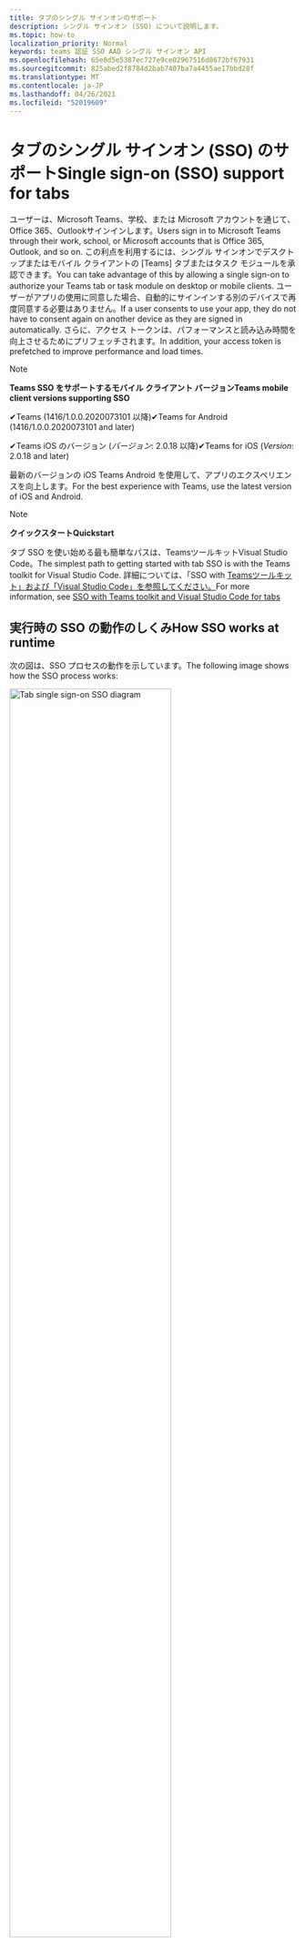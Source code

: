 ```yaml
---
title: タブのシングル サインオンのサポート
description: シングル サインオン (SSO) について説明します。
ms.topic: how-to
localization_priority: Normal
keywords: teams 認証 SSO AAD シングル サインオン API
ms.openlocfilehash: 65e8d5e5387ec727e9ce02967516d8672bf67931
ms.sourcegitcommit: 825abed2f8784d2bab7407ba7a4455ae17bbd28f
ms.translationtype: MT
ms.contentlocale: ja-JP
ms.lasthandoff: 04/26/2021
ms.locfileid: "52019609"
---
```

# <a name="single-sign-on-sso-support-for-tabs"></a><span data-ttu-id="3e12a-104">タブのシングル サインオン (SSO) のサポート</span><span class="sxs-lookup"><span data-stu-id="3e12a-104">Single sign-on (SSO) support for tabs</span></span>

<span data-ttu-id="3e12a-105">ユーザーは、Microsoft Teams、学校、または Microsoft アカウントを通じて、Office 365、Outlookサインインします。</span><span class="sxs-lookup"><span data-stu-id="3e12a-105">Users sign in to Microsoft Teams through their work, school, or Microsoft accounts that is Office 365, Outlook, and so on.</span></span> <span data-ttu-id="3e12a-106">この利点を利用するには、シングル サインオンでデスクトップまたはモバイル クライアントの [Teams] タブまたはタスク モジュールを承認できます。</span><span class="sxs-lookup"><span data-stu-id="3e12a-106">You can take advantage of this by allowing a single sign-on to authorize your Teams tab or task module on desktop or mobile clients.</span></span> <span data-ttu-id="3e12a-107">ユーザーがアプリの使用に同意した場合、自動的にサインインする別のデバイスで再度同意する必要はありません。</span><span class="sxs-lookup"><span data-stu-id="3e12a-107">If a user consents to use your app, they do not have to consent again on another device as they are signed in automatically.</span></span> <span data-ttu-id="3e12a-108">さらに、アクセス トークンは、パフォーマンスと読み込み時間を向上させるためにプリフェッチされます。</span><span class="sxs-lookup"><span data-stu-id="3e12a-108">In addition, your access token is prefetched to improve performance and load times.</span></span>

> [!NOTE]
> <span data-ttu-id="3e12a-109">**Teams SSO をサポートするモバイル クライアント バージョン**</span><span class="sxs-lookup"><span data-stu-id="3e12a-109">**Teams mobile client versions supporting SSO**</span></span>  
>
> <span data-ttu-id="3e12a-110">✔Teams (1416/1.0.0.2020073101 以降)</span><span class="sxs-lookup"><span data-stu-id="3e12a-110">✔Teams for Android (1416/1.0.0.2020073101 and later)</span></span>
>
> <span data-ttu-id="3e12a-111">✔Teams iOS のバージョン (_バージョン_: 2.0.18 以降)</span><span class="sxs-lookup"><span data-stu-id="3e12a-111">✔Teams for iOS (_Version_: 2.0.18 and later)</span></span>  
>
> <span data-ttu-id="3e12a-112">最新のバージョンの iOS Teams Android を使用して、アプリのエクスペリエンスを向上します。</span><span class="sxs-lookup"><span data-stu-id="3e12a-112">For the best experience with Teams, use the latest version of iOS and Android.</span></span>

> [!NOTE]
> <span data-ttu-id="3e12a-113">**クイックスタート**</span><span class="sxs-lookup"><span data-stu-id="3e12a-113">**Quickstart**</span></span>  
>
> <span data-ttu-id="3e12a-114">タブ SSO を使い始める最も簡単なパスは、TeamsツールキットVisual Studio Code。</span><span class="sxs-lookup"><span data-stu-id="3e12a-114">The simplest path to getting started with tab SSO is with the Teams toolkit for Visual Studio Code.</span></span> <span data-ttu-id="3e12a-115">詳細については、「SSO with [Teamsツールキット」および「Visual Studio Code」を参照してください。](../../../toolkit/visual-studio-code-tab-sso.md)</span><span class="sxs-lookup"><span data-stu-id="3e12a-115">For more information, see [SSO with Teams toolkit and Visual Studio Code for tabs](../../../toolkit/visual-studio-code-tab-sso.md)</span></span>

## <a name="how-sso-works-at-runtime"></a><span data-ttu-id="3e12a-116">実行時の SSO の動作のしくみ</span><span class="sxs-lookup"><span data-stu-id="3e12a-116">How SSO works at runtime</span></span>

<span data-ttu-id="3e12a-117">次の図は、SSO プロセスの動作を示しています。</span><span class="sxs-lookup"><span data-stu-id="3e12a-117">The following image shows how the SSO process works:</span></span>

<!-- markdownlint-disable MD033 -->
<img src="~/assets/images/tabs/tabs-sso-diagram.png" alt="Tab single sign-on SSO diagram" width="75%"/>

1. <span data-ttu-id="3e12a-118">タブでは、JavaScript 呼び出しが `getAuthToken()`に対してなされます。</span><span class="sxs-lookup"><span data-stu-id="3e12a-118">In the tab, a JavaScript call is made to `getAuthToken()`.</span></span> <span data-ttu-id="3e12a-119">これにより、Teamsアプリケーションの認証トークンを取得する必要があります。</span><span class="sxs-lookup"><span data-stu-id="3e12a-119">This tells Teams to obtain an authentication token for the tab application.</span></span>
2. <span data-ttu-id="3e12a-120">現在のユーザーが初めてタブ アプリケーションを使用する場合は、同意が必要な場合は同意を求める要求プロンプトや、2 要素認証などのステップアップ認証を処理する要求プロンプトが表示されます。</span><span class="sxs-lookup"><span data-stu-id="3e12a-120">If this is the first time the current user has used your tab application, there is a request prompt to consent if consent is required or to handle step-up authentication such as two-factor authentication.</span></span>
3. <span data-ttu-id="3e12a-121">Teamsユーザーに対して、Azure Active Directory (AAD) エンドポイントからタブ アプリケーション トークンを要求します。</span><span class="sxs-lookup"><span data-stu-id="3e12a-121">Teams requests the tab application token from the Azure Active Directory (AAD) endpoint for the current user.</span></span>
4. <span data-ttu-id="3e12a-122">AAD は、タブ アプリケーション トークンをアプリケーションのTeamsします。</span><span class="sxs-lookup"><span data-stu-id="3e12a-122">AAD sends the tab application token to the Teams application.</span></span>
5. <span data-ttu-id="3e12a-123">Teamsによって返される結果オブジェクトの一部としてタブ アプリケーション トークンをタブに送信 `getAuthToken()` します。</span><span class="sxs-lookup"><span data-stu-id="3e12a-123">Teams sends the tab application token to the tab as part of the result object returned by the `getAuthToken()` call.</span></span>
6. <span data-ttu-id="3e12a-124">トークンは JavaScript を使用してタブ アプリケーションで解析され、ユーザーのメール アドレスなどの必要な情報を抽出します。</span><span class="sxs-lookup"><span data-stu-id="3e12a-124">The token is parsed in the tab application using JavaScript, to extract required information, such as the user's email address.</span></span>

> [!NOTE]
> <span data-ttu-id="3e12a-125">この API は、電子メール、プロファイル、および OpenId であるユーザー レベル API の制限されたセット `getAuthToken()` offline_access有効です。</span><span class="sxs-lookup"><span data-stu-id="3e12a-125">The `getAuthToken()` is only valid for consenting to a limited set of user-level APIs that is email, profile, offline_access and OpenId.</span></span> <span data-ttu-id="3e12a-126">または など、他のスコープGraphには使用 `User.Read` されません `Mail.Read` 。</span><span class="sxs-lookup"><span data-stu-id="3e12a-126">It is not used for further Graph scopes such as `User.Read` or `Mail.Read`.</span></span> <span data-ttu-id="3e12a-127">推奨される回避策については、その他の[スコープGraph参照してください](#apps-that-require-additional-graph-scopes)。</span><span class="sxs-lookup"><span data-stu-id="3e12a-127">For suggested workarounds, see [additional Graph scopes](#apps-that-require-additional-graph-scopes).</span></span>

<span data-ttu-id="3e12a-128">SSO API は、Web コンテンツを [埋め込むタスク](../../../task-modules-and-cards/what-are-task-modules.md) モジュールでも機能します。</span><span class="sxs-lookup"><span data-stu-id="3e12a-128">The SSO API also works in [task modules](../../../task-modules-and-cards/what-are-task-modules.md) that embed web content.</span></span>

## <a name="develop-an-sso-microsoft-teams-tab"></a><span data-ttu-id="3e12a-129">[SSO] タブMicrosoft Teamsする</span><span class="sxs-lookup"><span data-stu-id="3e12a-129">Develop an SSO Microsoft Teams tab</span></span>

<span data-ttu-id="3e12a-130">このセクションでは、SSO を使用する [Teams] タブの作成に関連するタスクについて説明します。</span><span class="sxs-lookup"><span data-stu-id="3e12a-130">This section describes the tasks involved in creating a Teams tab that uses SSO.</span></span> <span data-ttu-id="3e12a-131">これらのタスクは言語とフレームワークに依存しないタスクです。</span><span class="sxs-lookup"><span data-stu-id="3e12a-131">These tasks are language- and framework-agnostic.</span></span>

### <a name="1-create-your-aad-application"></a><span data-ttu-id="3e12a-132">1. AAD アプリケーションを作成する</span><span class="sxs-lookup"><span data-stu-id="3e12a-132">1. Create your AAD application</span></span>

<span data-ttu-id="3e12a-133">**AAD ポータルの概要に [アプリケーションを登録](https://azure.microsoft.com/features/azure-portal/) するには**</span><span class="sxs-lookup"><span data-stu-id="3e12a-133">**To register your application in the [AAD portal](https://azure.microsoft.com/features/azure-portal/) overview**</span></span>

1. <span data-ttu-id="3e12a-134">[AAD アプリケーション ID を取得します](/azure/active-directory/develop/howto-create-service-principal-portal#get-values-for-signing-in)。</span><span class="sxs-lookup"><span data-stu-id="3e12a-134">Get your [AAD Application ID](/azure/active-directory/develop/howto-create-service-principal-portal#get-values-for-signing-in).</span></span>
2. <span data-ttu-id="3e12a-135">アプリケーションが AAD エンドポイントに必要なアクセス許可を指定し、必要に応じてGraph。</span><span class="sxs-lookup"><span data-stu-id="3e12a-135">Specify the permissions that your application needs for the AAD endpoint and, optionally, Graph.</span></span>
3. <span data-ttu-id="3e12a-136">[デスクトップ、web、Teams](/azure/active-directory/develop/howto-create-service-principal-portal#configure-access-policies-on-resources)アプリケーションのアクセス許可を付与します。</span><span class="sxs-lookup"><span data-stu-id="3e12a-136">[Grant permissions](/azure/active-directory/develop/howto-create-service-principal-portal#configure-access-policies-on-resources) for Teams desktop, web, and mobile applications.</span></span>
4. <span data-ttu-id="3e12a-137">[スコープのTeams] ボタンを選択し、開くパネルで [スコープ名] とaccess_as_user **を\*\*\*\*入力** します。</span><span class="sxs-lookup"><span data-stu-id="3e12a-137">Pre-authorize Teams by selecting the **Add a scope** button and in the panel that opens, enter **access_as_user** as the **Scope name**.</span></span>

> [!NOTE]
> <span data-ttu-id="3e12a-138">以下の重要な制限を知る必要があります。</span><span class="sxs-lookup"><span data-stu-id="3e12a-138">There are some important restrictions that you must know:</span></span>
>
> * <span data-ttu-id="3e12a-139">API のアクセス許可Graphユーザー レベルのアクセス許可 (電子メール、プロファイル、offline_access OpenId) だけがサポートされます。</span><span class="sxs-lookup"><span data-stu-id="3e12a-139">Only user-level Graph API permissions are supported that is, email, profile, offline_access, OpenId.</span></span> <span data-ttu-id="3e12a-140">その他のスコープ (Graphアクセスできる必要がある場合は、推奨 `User.Read` `Mail.Read` される回避策を[参照してください](#apps-that-require-additional-graph-scopes)。</span><span class="sxs-lookup"><span data-stu-id="3e12a-140">If you must have access to other Graph scopes such as `User.Read` or `Mail.Read`, see [recommended workaround](#apps-that-require-additional-graph-scopes).</span></span>
> * <span data-ttu-id="3e12a-141">アプリケーションのドメイン名は、AAD アプリケーションに登録したドメイン名と同じ名前にすることが重要です。</span><span class="sxs-lookup"><span data-stu-id="3e12a-141">It is important that your application's domain name is the same as the domain name you have registered for your AAD application.</span></span>
> * <span data-ttu-id="3e12a-142">現在、アプリごとに複数のドメインはサポートされていません。</span><span class="sxs-lookup"><span data-stu-id="3e12a-142">Currently multiple domains per app are not supported.</span></span>

<span data-ttu-id="3e12a-143">**AAD ポータルを使用してアプリを登録するには**</span><span class="sxs-lookup"><span data-stu-id="3e12a-143">**To register your app through the AAD portal**</span></span>

1. <span data-ttu-id="3e12a-144">AAD アプリ登録ポータルに [新しいアプリケーションを登録](https://go.microsoft.com/fwlink/?linkid=2083908) します。</span><span class="sxs-lookup"><span data-stu-id="3e12a-144">Register a new application in the [AAD App Registrations](https://go.microsoft.com/fwlink/?linkid=2083908) portal.</span></span>
2. <span data-ttu-id="3e12a-145">[新規 **登録] を選択します**。</span><span class="sxs-lookup"><span data-stu-id="3e12a-145">Select **New Registration**.</span></span> <span data-ttu-id="3e12a-146">[ **アプリケーションの登録] ページ** が表示されます。</span><span class="sxs-lookup"><span data-stu-id="3e12a-146">The **Register an application** page appears.</span></span>
3. <span data-ttu-id="3e12a-147">[アプリケーションの **登録] ページで** 、次の値を入力します。</span><span class="sxs-lookup"><span data-stu-id="3e12a-147">In the **Register an application** page, enter the following values:</span></span>
    1. <span data-ttu-id="3e12a-148">アプリの **[名前]** を入力します。</span><span class="sxs-lookup"><span data-stu-id="3e12a-148">Enter a **Name** for your app.</span></span>
    2. <span data-ttu-id="3e12a-149">[サポートされている **アカウントの種類] を選択し、[** 単一テナント] または [マルチテナント アカウントの種類] を選択します。</span><span class="sxs-lookup"><span data-stu-id="3e12a-149">Choose the **Supported account types**, select single tenant or multitenant account type.</span></span> <span data-ttu-id="3e12a-150">¹</span><span class="sxs-lookup"><span data-stu-id="3e12a-150">¹</span></span>
    * <span data-ttu-id="3e12a-151">**[リダイレクト URI]** を空のままにします。</span><span class="sxs-lookup"><span data-stu-id="3e12a-151">Leave **Redirect URI** empty.</span></span>
    3. <span data-ttu-id="3e12a-152">**[登録]** を選択します。</span><span class="sxs-lookup"><span data-stu-id="3e12a-152">Choose **Register**.</span></span>
4. <span data-ttu-id="3e12a-153">[概要] ページで、アプリケーション **(クライアント) ID をコピーして保存します**。</span><span class="sxs-lookup"><span data-stu-id="3e12a-153">On the overview page, copy and save the **Application (client) ID**.</span></span> <span data-ttu-id="3e12a-154">アプリケーション マニフェストを更新する際には、後でTeams必要があります。</span><span class="sxs-lookup"><span data-stu-id="3e12a-154">You must have it later when updating your Teams application manifest.</span></span>
5. <span data-ttu-id="3e12a-155">[**管理**] で [**API の公開**] を選択します。</span><span class="sxs-lookup"><span data-stu-id="3e12a-155">Under **Manage**, select **Expose an API**.</span></span>
6. <span data-ttu-id="3e12a-156">[設定 **] リンクを** 選択して、 の形式でアプリケーション ID URI を生成します `api://{AppID}` 。</span><span class="sxs-lookup"><span data-stu-id="3e12a-156">Select the **Set** link to generate the Application ID URI in the form of `api://{AppID}`.</span></span> <span data-ttu-id="3e12a-157">2 つのスラッシュと GUID の間に、末尾にスラッシュ "/" が付加された完全修飾ドメイン名を挿入します。</span><span class="sxs-lookup"><span data-stu-id="3e12a-157">Insert your fully qualified domain name with a forward slash "/" appended to the end, between the double forward slashes and the GUID.</span></span> <span data-ttu-id="3e12a-158">ID 全体に . の形式が必要です `api://fully-qualified-domain-name.com/{AppID}` 。</span><span class="sxs-lookup"><span data-stu-id="3e12a-158">The entire ID must have the form of `api://fully-qualified-domain-name.com/{AppID}`.</span></span> <span data-ttu-id="3e12a-159">² たとえば `api://subdomain.example.com/00000000-0000-0000-0000-000000000000` 、 .</span><span class="sxs-lookup"><span data-stu-id="3e12a-159">² For example, `api://subdomain.example.com/00000000-0000-0000-0000-000000000000`.</span></span> <span data-ttu-id="3e12a-160">完全修飾ドメイン名は、アプリが提供される人間が読み取り可能なドメイン名です。</span><span class="sxs-lookup"><span data-stu-id="3e12a-160">The fully qualified domain name is the human readable domain name from which your app is served.</span></span> <span data-ttu-id="3e12a-161">ngrok などのトンネリング サービスを使用している場合は、ngrok サブドメインが変更されるたびにこの値を更新する必要があります。</span><span class="sxs-lookup"><span data-stu-id="3e12a-161">If you are using a tunneling service such as ngrok, you must update this value whenever your ngrok subdomain changes.</span></span>
7. <span data-ttu-id="3e12a-162">**[スコープの追加]** を選択します。</span><span class="sxs-lookup"><span data-stu-id="3e12a-162">Select **Add a scope**.</span></span> <span data-ttu-id="3e12a-163">開くパネルで、[スコープ名] **access_as_user** を **入力します**。</span><span class="sxs-lookup"><span data-stu-id="3e12a-163">In the panel that opens, enter **access_as_user** as the **Scope name**.</span></span>
8. <span data-ttu-id="3e12a-164">[同意 **できるWho] ボックスに、「\*\*\*\*管理者とユーザー」と入力します**。</span><span class="sxs-lookup"><span data-stu-id="3e12a-164">In the **Who can consent?** box, enter **Admins and users**.</span></span>
9. <span data-ttu-id="3e12a-165">スコープに適した値を使用して管理者とユーザーの同意のプロンプトを構成するための詳細をボックスに入力 `access_as_user` します。</span><span class="sxs-lookup"><span data-stu-id="3e12a-165">Enter the details in the boxes for configuring the admin and user consent prompts with values that are appropriate for the `access_as_user` scope:</span></span>
    * <span data-ttu-id="3e12a-166">**管理者の同意タイトル:** チームはユーザーのプロフィールにアクセスできます。</span><span class="sxs-lookup"><span data-stu-id="3e12a-166">**Admin consent title:** Teams can access the user’s profile.</span></span>
    * <span data-ttu-id="3e12a-167">**管理者の同意の** 説明: Teamsアプリの Web API を現在のユーザーとして呼び出す場合があります。</span><span class="sxs-lookup"><span data-stu-id="3e12a-167">**Admin consent description**: Teams can call the app’s web APIs as the current user.</span></span>
    * <span data-ttu-id="3e12a-168">**ユーザーの同意タイトル**: Teamsにアクセスして、ユーザーに代わって要求を行うことができます。</span><span class="sxs-lookup"><span data-stu-id="3e12a-168">**User consent title**: Teams can access your profile and make requests on your behalf.</span></span>
    * <span data-ttu-id="3e12a-169">**ユーザーの同意の説明: Teams** と同じ権限でこのアプリの API を呼び出す場合があります。</span><span class="sxs-lookup"><span data-stu-id="3e12a-169">**User consent description:** Teams can call this app’s APIs with the same rights as you have.</span></span>
10. <span data-ttu-id="3e12a-170">**[状態]** が **[有効]** に設定されていることを確認してください。</span><span class="sxs-lookup"><span data-stu-id="3e12a-170">Ensure that **State** is set to **Enabled**.</span></span>
11. <span data-ttu-id="3e12a-171">[スコープ **の追加] を** 選択して詳細を保存します。</span><span class="sxs-lookup"><span data-stu-id="3e12a-171">Select **Add scope** to save the details.</span></span> <span data-ttu-id="3e12a-172">テキスト フィールドの下に表示 **されるスコープ** 名のドメイン 部分は、前の手順で設定した **アプリケーション ID** URI と自動的に一致し、末尾に追加 `/access_as_user` する必要があります `api://subdomain.example.com/00000000-0000-0000-0000-000000000000/access_as_user` 。</span><span class="sxs-lookup"><span data-stu-id="3e12a-172">The domain part of the **Scope name** displayed below the text field must automatically match the **Application ID** URI set in the previous step, with `/access_as_user` appended to the end `api://subdomain.example.com/00000000-0000-0000-0000-000000000000/access_as_user`.</span></span>
12. <span data-ttu-id="3e12a-173">[承認済 **みクライアント アプリケーション** ] セクションで、アプリの Web アプリケーションに対して承認するアプリケーションを特定します。</span><span class="sxs-lookup"><span data-stu-id="3e12a-173">In the **Authorized client applications** section, identify the applications that you want to authorize for your app’s web application.</span></span> <span data-ttu-id="3e12a-174">[クライアント **アプリケーションの追加] を選択します**。</span><span class="sxs-lookup"><span data-stu-id="3e12a-174">Select **Add a client application**.</span></span> <span data-ttu-id="3e12a-175">次の各クライアント ID を入力し、前の手順で作成した承認済みスコープを選択します。</span><span class="sxs-lookup"><span data-stu-id="3e12a-175">Enter each of the following client IDs and select the authorized scope you created in the previous step:</span></span>
    * <span data-ttu-id="3e12a-176">`1fec8e78-bce4-4aaf-ab1b-5451cc387264`モバイルTeamsデスクトップ アプリケーションの場合。</span><span class="sxs-lookup"><span data-stu-id="3e12a-176">`1fec8e78-bce4-4aaf-ab1b-5451cc387264` for Teams mobile or desktop application.</span></span>
    * <span data-ttu-id="3e12a-177">`5e3ce6c0-2b1f-4285-8d4b-75ee78787346`web アプリケーションTeamsの場合。</span><span class="sxs-lookup"><span data-stu-id="3e12a-177">`5e3ce6c0-2b1f-4285-8d4b-75ee78787346` for Teams web application.</span></span>
13. <span data-ttu-id="3e12a-178">**[API のアクセス許可] に移動します**。</span><span class="sxs-lookup"><span data-stu-id="3e12a-178">Navigate to **API Permissions**.</span></span> <span data-ttu-id="3e12a-179">[**アクセス許可を**  >  **追加する] Graph** 委任されたアクセス許可を選択し、次のアクセス許可を API から  >  Graphします。</span><span class="sxs-lookup"><span data-stu-id="3e12a-179">Select **Add a permission** > **Microsoft Graph** > **Delegated permissions**, then add the following permissions from Graph API:</span></span>
    * <span data-ttu-id="3e12a-180">User.Read は既定で有効になっています</span><span class="sxs-lookup"><span data-stu-id="3e12a-180">User.Read enabled by default</span></span>
    * <span data-ttu-id="3e12a-181">メール</span><span class="sxs-lookup"><span data-stu-id="3e12a-181">email</span></span>
    * <span data-ttu-id="3e12a-182">offline_access</span><span class="sxs-lookup"><span data-stu-id="3e12a-182">offline_access</span></span>
    * <span data-ttu-id="3e12a-183">OpenId</span><span class="sxs-lookup"><span data-stu-id="3e12a-183">OpenId</span></span>
    * <span data-ttu-id="3e12a-184">profile</span><span class="sxs-lookup"><span data-stu-id="3e12a-184">profile</span></span>

14. <span data-ttu-id="3e12a-185">[認証] **に移動します**。</span><span class="sxs-lookup"><span data-stu-id="3e12a-185">Navigate to **Authentication**.</span></span>

    <span data-ttu-id="3e12a-186">アプリに IT 管理者の同意が与えされていない場合、ユーザーはアプリを初めて使用する場合に同意する必要があります。</span><span class="sxs-lookup"><span data-stu-id="3e12a-186">If an app has not been granted IT admin consent, users have to provide consent the first time they use an app.</span></span>

    <span data-ttu-id="3e12a-187">リダイレクト URI を入力するには、次のコマンドを使用します。</span><span class="sxs-lookup"><span data-stu-id="3e12a-187">To enter a redirect URI:</span></span>
    * <span data-ttu-id="3e12a-188">[プラットフォーム **の追加] を選択します**。</span><span class="sxs-lookup"><span data-stu-id="3e12a-188">Select **Add a platform**.</span></span>
    * <span data-ttu-id="3e12a-189">**[Web] を選択します**。</span><span class="sxs-lookup"><span data-stu-id="3e12a-189">Select **web**.</span></span>
    * <span data-ttu-id="3e12a-190">アプリの **リダイレクト URI** を入力します。</span><span class="sxs-lookup"><span data-stu-id="3e12a-190">Enter the **redirect URI** for your app.</span></span> <span data-ttu-id="3e12a-191">これは、成功した暗黙的な付与フローがユーザーをリダイレクトするページです。</span><span class="sxs-lookup"><span data-stu-id="3e12a-191">This is the page where a successful implicit grant flow redirects the user.</span></span> <span data-ttu-id="3e12a-192">これは、手順 5 で入力した完全修飾ドメイン名の後に、認証応答が送信される API ルートと同じです。</span><span class="sxs-lookup"><span data-stu-id="3e12a-192">This is the same fully qualified domain name that you entered in step 5 followed by the API route where an authentication response is sent.</span></span> <span data-ttu-id="3e12a-193">次のサンプルに従う場合は、Teamsです `https://subdomain.example.com/auth-end` 。</span><span class="sxs-lookup"><span data-stu-id="3e12a-193">If you are following any of the Teams samples, this is `https://subdomain.example.com/auth-end`.</span></span>

    <span data-ttu-id="3e12a-194">次のボックスをチェックして暗黙的な付与を有効にする: ✔ ID トークン✔アクセス トークン</span><span class="sxs-lookup"><span data-stu-id="3e12a-194">Enable implicit grant by checking the following boxes: ✔ ID Token ✔ Access Token</span></span>

<span data-ttu-id="3e12a-195">お疲れさまでした。</span><span class="sxs-lookup"><span data-stu-id="3e12a-195">Congratulations!</span></span> <span data-ttu-id="3e12a-196">タブ SSO アプリを続行するためのアプリ登録の前提条件が完了しました。</span><span class="sxs-lookup"><span data-stu-id="3e12a-196">You have completed the app registration prerequisites to proceed with your tab SSO app.</span></span>

> [!NOTE]
>
> * <span data-ttu-id="3e12a-197">¹ AAD アプリが Teams で認証要求を行うのと同じテナントに登録されている場合、ユーザーは同意を求めれなく、アクセス トークンがすぐ付与されます。</span><span class="sxs-lookup"><span data-stu-id="3e12a-197">¹ If your AAD app is registered in the same tenant where you are making an authentication request in Teams, the user cannot be asked to consent and is granted an access token right away.</span></span> <span data-ttu-id="3e12a-198">ユーザーは、AAD アプリが別のテナントに登録されている場合にのみ、これらのアクセス許可に同意します。</span><span class="sxs-lookup"><span data-stu-id="3e12a-198">Users only consent to these permissions if the AAD app is registered in a different tenant.</span></span>
> * <span data-ttu-id="3e12a-199">² カスタム ドメインが AAD に追加されていない場合は、ホスト名が既に所有されているドメインに基づいていなければならないというエラーが表示されます。</span><span class="sxs-lookup"><span data-stu-id="3e12a-199">² If the custom domain is not added to AAD, you get an error stating that the host name must not be based on an already owned domain.</span></span> <span data-ttu-id="3e12a-200">カスタム ドメインを AAD に追加して登録するには [、AAD](/azure/active-directory/fundamentals/add-custom-domain) にカスタム ドメイン名を追加する手順に従い、手順 5 を繰り返します。</span><span class="sxs-lookup"><span data-stu-id="3e12a-200">To add custom domain to AAD and register it, follow the [add a custom domain name to AAD](/azure/active-directory/fundamentals/add-custom-domain) procedure, and then repeat step 5.</span></span> <span data-ttu-id="3e12a-201">このエラーは、テナントの管理者資格情報でサインインしていない場合Office 365できます。</span><span class="sxs-lookup"><span data-stu-id="3e12a-201">You can also get this error if you are not signed in with Admin credentials in the Office 365 tenancy.</span></span>
> * <span data-ttu-id="3e12a-202">返されるアクセス トークンでユーザー プリンシパル名 (UPN) を受信していない場合は、AAD でオプションの[](https://docs.microsoft.com/azure/active-directory/develop/active-directory-optional-claims)クレームとして追加できます。</span><span class="sxs-lookup"><span data-stu-id="3e12a-202">If you are not receiving the user principal name (UPN)) in the returned access token, you can add it as an [optional claim](https://docs.microsoft.com/azure/active-directory/develop/active-directory-optional-claims) in AAD.</span></span>

### <a name="2-update-your-teams-application-manifest"></a><span data-ttu-id="3e12a-203">2. アプリケーション マニフェストTeams更新する</span><span class="sxs-lookup"><span data-stu-id="3e12a-203">2. Update your Teams application manifest</span></span>

<span data-ttu-id="3e12a-204">次のコードを使用して、新しいプロパティをマニフェストにTeamsします。</span><span class="sxs-lookup"><span data-stu-id="3e12a-204">Use the following code to add new properties to your Teams manifest:</span></span>

```json
"webApplicationInfo": {
  "id": "00000000-0000-0000-0000-000000000000",
  "resource": "api://subdomain.example.com/00000000-0000-0000-0000-000000000000"
}
```

* <span data-ttu-id="3e12a-205">**WebApplicationInfo** は、次の要素の親です。</span><span class="sxs-lookup"><span data-stu-id="3e12a-205">**WebApplicationInfo** is the parent of the following elements:</span></span>

> [!div class="checklist"]
> * <span data-ttu-id="3e12a-206">**id** - アプリケーションのクライアント ID。</span><span class="sxs-lookup"><span data-stu-id="3e12a-206">**id** - The client ID of the application.</span></span> <span data-ttu-id="3e12a-207">これは、Azure アプリケーションへのアプリケーションの登録の一環として取得したアプリケーション ID AD。</span><span class="sxs-lookup"><span data-stu-id="3e12a-207">This is the application ID that you obtained as part of registering the application with Azure AD.</span></span>
>* <span data-ttu-id="3e12a-208">**resource** - アプリケーションのドメインとサブドメイン。</span><span class="sxs-lookup"><span data-stu-id="3e12a-208">**resource** - The domain and subdomain of your application.</span></span> <span data-ttu-id="3e12a-209">これは、手順 6 で作成するときに登録したのと同じ URI (プロトコルを含む `api://` ) `scope` です。</span><span class="sxs-lookup"><span data-stu-id="3e12a-209">This is the same URI (including the `api://` protocol) that you registered when creating your `scope` in step 6.</span></span> <span data-ttu-id="3e12a-210">リソースにパスを `access_as_user` 含めなけれ。</span><span class="sxs-lookup"><span data-stu-id="3e12a-210">You must not include the `access_as_user` path in your resource.</span></span> <span data-ttu-id="3e12a-211">この URI のドメイン部分は、アプリケーション マニフェストの URL で使用されるサブドメインを含むドメインTeams必要があります。</span><span class="sxs-lookup"><span data-stu-id="3e12a-211">The domain part of this URI must match the domain, including any subdomains, used in the URLs of your Teams application manifest.</span></span>

> [!NOTE]
>
>* <span data-ttu-id="3e12a-212">AAD アプリのリソースは、通常、サイト URL のルートと appID (たとえば) です `api://subdomain.example.com/00000000-0000-0000-0000-000000000000` 。</span><span class="sxs-lookup"><span data-stu-id="3e12a-212">The resource for an AAD app is usually the root of its site URL and the appID (e.g. `api://subdomain.example.com/00000000-0000-0000-0000-000000000000`).</span></span> <span data-ttu-id="3e12a-213">この値は、要求が同じドメインから送信されるのを確認するためにも使用されます。</span><span class="sxs-lookup"><span data-stu-id="3e12a-213">This value is also used to ensure your request is coming from the same domain.</span></span> <span data-ttu-id="3e12a-214">タブの `contentURL` リソース プロパティと同じドメインが使用されます。</span><span class="sxs-lookup"><span data-stu-id="3e12a-214">Ensure that the `contentURL` for your tab uses the same domains as your resource property.</span></span>
>* <span data-ttu-id="3e12a-215">フィールドを実装するには、マニフェスト バージョン 1.5 以上を使用する必要 `webApplicationInfo` があります。</span><span class="sxs-lookup"><span data-stu-id="3e12a-215">You must use manifest version 1.5 or higher to implement the `webApplicationInfo` field.</span></span>

### <a name="3-get-an-authentication-token-from-your-client-side-code"></a><span data-ttu-id="3e12a-216">3. クライアント側コードから認証トークンを取得する</span><span class="sxs-lookup"><span data-stu-id="3e12a-216">3. Get an authentication token from your client-side code</span></span>

<span data-ttu-id="3e12a-217">次の認証 API を使用します。</span><span class="sxs-lookup"><span data-stu-id="3e12a-217">Use the following authentication API:</span></span>

```javascript
var authTokenRequest = {
  successCallback: function(result) { console.log("Success: " + result); },
  failureCallback: function(error) { console.log("Failure: " + error); }
};
microsoftTeams.authentication.getAuthToken(authTokenRequest);
```

<span data-ttu-id="3e12a-218">ユーザー レベルのアクセス許可を呼び出し、追加のユーザーの同意が必要な場合は、追加の同意を付与するためのダイアログ `getAuthToken` がユーザーに表示されます。</span><span class="sxs-lookup"><span data-stu-id="3e12a-218">When you call `getAuthToken` - and additional user consent is required for user-level permissions, a dialog is shown to the user to grant additional consent.</span></span>

<span data-ttu-id="3e12a-219">成功コールバックでアクセス トークンを受信した後、アクセス トークンをデコードして、そのトークンに関連付けられているクレームを表示できます。</span><span class="sxs-lookup"><span data-stu-id="3e12a-219">After you receive the access token in the success callback, you can decode the access token to view the claims associated with that token.</span></span> <span data-ttu-id="3e12a-220">必要に応じて、アクセス トークンを手動でコピーしてツールに貼り付[](https://jwt.ms/)けます (コンテンツを jwt.ms など)。</span><span class="sxs-lookup"><span data-stu-id="3e12a-220">Optionally, you can manually copy and paste the access token into a tool, such as [jwt.ms](https://jwt.ms/) to inspect its contents.</span></span> <span data-ttu-id="3e12a-221">返されるアクセス トークンで UPN を受信していない場合は、AAD でオプションのクレーム [として](https://docs.microsoft.com/azure/active-directory/develop/active-directory-optional-claims) 追加できます。</span><span class="sxs-lookup"><span data-stu-id="3e12a-221">If you are not receiving the UPN in the returned access token, you can add it as an [optional claim](https://docs.microsoft.com/azure/active-directory/develop/active-directory-optional-claims) in AAD.</span></span>

<p>
    <img src="~/assets/images/tabs/tabs-sso-prompt.png" alt="Tab single sign-on SSO dialog prompt" width="75%"/>
</p>

## <a name="code-sample"></a><span data-ttu-id="3e12a-222">コード サンプル</span><span class="sxs-lookup"><span data-stu-id="3e12a-222">Code sample</span></span>

|<span data-ttu-id="3e12a-223">**サンプル名**</span><span class="sxs-lookup"><span data-stu-id="3e12a-223">**Sample name**</span></span>|<span data-ttu-id="3e12a-224">**説明**</span><span class="sxs-lookup"><span data-stu-id="3e12a-224">**Description**</span></span>|<span data-ttu-id="3e12a-225">**C#**</span><span class="sxs-lookup"><span data-stu-id="3e12a-225">**C#**</span></span>|<span data-ttu-id="3e12a-226">**Node.js**</span><span class="sxs-lookup"><span data-stu-id="3e12a-226">**Node.js**</span></span>|
|---------------|---------------|------|--------------|
| <span data-ttu-id="3e12a-227">タブ SSO</span><span class="sxs-lookup"><span data-stu-id="3e12a-227">Tab SSO</span></span> |<span data-ttu-id="3e12a-228">Microsoft Teamsのサンプル アプリ Azure AD SSO</span><span class="sxs-lookup"><span data-stu-id="3e12a-228">Microsoft Teams sample app for tabs Azure AD SSO</span></span>| [<span data-ttu-id="3e12a-229">View</span><span class="sxs-lookup"><span data-stu-id="3e12a-229">View</span></span>](https://github.com/OfficeDev/Microsoft-Teams-Samples/tree/main/samples/tab-sso/csharp)|<span data-ttu-id="3e12a-230">[表示](https://github.com/OfficeDev/Microsoft-Teams-Samples/blob/main/samples/tab-sso/nodejs)、</span><span class="sxs-lookup"><span data-stu-id="3e12a-230">[View](https://github.com/OfficeDev/Microsoft-Teams-Samples/blob/main/samples/tab-sso/nodejs),</span></span> </br>[<span data-ttu-id="3e12a-231">Teams Toolkit</span><span class="sxs-lookup"><span data-stu-id="3e12a-231">Teams Toolkit</span></span>](../../../toolkit/visual-studio-code-tab-sso.md)|

## <a name="known-limitations"></a><span data-ttu-id="3e12a-232">既知の制限</span><span class="sxs-lookup"><span data-stu-id="3e12a-232">Known limitations</span></span>

### <a name="apps-that-require-additional-graph-scopes"></a><span data-ttu-id="3e12a-233">追加のスコープを必要とするGraphアプリ</span><span class="sxs-lookup"><span data-stu-id="3e12a-233">Apps that require additional Graph scopes</span></span>

<span data-ttu-id="3e12a-234">SSO の現在の実装では、メール、プロファイル、offline_access、OpenId などのユーザー レベルのアクセス許可に対する同意のみを付与し、User.Read や Mail.Read などの他の API には同意しません。</span><span class="sxs-lookup"><span data-stu-id="3e12a-234">Our current implementation for SSO only grants consent for user-level permissions that is email, profile, offline_access, OpenId and not for other APIs such as User.Read or Mail.Read.</span></span> <span data-ttu-id="3e12a-235">アプリがスコープをさらにGraph場合は、次のセクションで有効にする回避策を示します。</span><span class="sxs-lookup"><span data-stu-id="3e12a-235">If your app needs further Graph scopes, the next section provides some enabling workarounds.</span></span>

#### <a name="tenant-admin-consent"></a><span data-ttu-id="3e12a-236">テナント管理者の同意</span><span class="sxs-lookup"><span data-stu-id="3e12a-236">Tenant Admin Consent</span></span>

<span data-ttu-id="3e12a-237">最も簡単な方法は、組織の代わりにテナント管理者に事前同意を得る方法です。</span><span class="sxs-lookup"><span data-stu-id="3e12a-237">The simplest approach is to get a tenant admin to pre-consent on behalf of the organization.</span></span> <span data-ttu-id="3e12a-238">つまり、ユーザーはこれらのスコープに同意する必要が無く、AAD の代理フローを使用してトークン サーバー側を自由に交換 [できます](/azure/active-directory/develop/v1-oauth2-on-behalf-of-flow)。</span><span class="sxs-lookup"><span data-stu-id="3e12a-238">This means users do not have to consent to these scopes and you can then be free to exchange the token server side using AAD’s [on-behalf-of flow](/azure/active-directory/develop/v1-oauth2-on-behalf-of-flow).</span></span> <span data-ttu-id="3e12a-239">この回避策は、社内の業務用アプリケーションでは受け入れ可能ですが、テナント管理者の承認に依存できないサードパーティの開発者には十分ではありません。</span><span class="sxs-lookup"><span data-stu-id="3e12a-239">This workaround is acceptable for internal line-of-business applications but is not enough for third-party developers who are not able to rely on tenant admin approval.</span></span>

<span data-ttu-id="3e12a-240">テナント管理者として組織に代わって同意する簡単な方法は、 を参照する方法です `https://login.microsoftonline.com/common/adminconsent?client_id=<AAD_App_ID>` 。</span><span class="sxs-lookup"><span data-stu-id="3e12a-240">A simple way of consenting on behalf of an organization as a tenant admin is to refer to `https://login.microsoftonline.com/common/adminconsent?client_id=<AAD_App_ID>`.</span></span>

#### <a name="ask-for-additional-consent-using-the-auth-api"></a><span data-ttu-id="3e12a-241">Auth API を使用して追加の同意を求める</span><span class="sxs-lookup"><span data-stu-id="3e12a-241">Ask for additional consent using the Auth API</span></span>

<span data-ttu-id="3e12a-242">Graph スコープを追加するもう 1 つの方法は、Azure AD 同意ダイアログ ボックスをポップアップする既存の Web ベース[の Azure AD](~/tabs/how-to/authentication/auth-tab-aad.md#navigate-to-the-authorization-page-from-your-popup-page)認証アプローチを使用して同意ダイアログを表示する方法です。</span><span class="sxs-lookup"><span data-stu-id="3e12a-242">Another approach for getting additional Graph scopes is to present a consent dialog using our existing [web-based Azure AD authentication approach](~/tabs/how-to/authentication/auth-tab-aad.md#navigate-to-the-authorization-page-from-your-popup-page) which involves popping up an Azure AD consent dialog box.</span></span> 

<span data-ttu-id="3e12a-243">**Auth API を使用して追加の同意を求めるには**</span><span class="sxs-lookup"><span data-stu-id="3e12a-243">**To ask for additional consent using the Auth API**</span></span>

1. <span data-ttu-id="3e12a-244">これらの追加の API へのアクセスを取得するには `getAuthToken()` 、AAD [on-half-Graph of](/azure/active-directory/develop/v2-oauth2-on-behalf-of-flow) flow を使用してサーバー側で交換する必要があります。</span><span class="sxs-lookup"><span data-stu-id="3e12a-244">The token retrieved using `getAuthToken()` needs to be exchanged server-side using AAD [on-behalf-of flow](/azure/active-directory/develop/v2-oauth2-on-behalf-of-flow) to get access to those additional Graph APIs.</span></span> <span data-ttu-id="3e12a-245">この交換に v2 Graphエンドポイントを使用してください。</span><span class="sxs-lookup"><span data-stu-id="3e12a-245">Ensure you use the v2 Graph endpoint for this exchange.</span></span>
2. <span data-ttu-id="3e12a-246">Exchange が失敗した場合、AAD は無効な付与例外を返します。</span><span class="sxs-lookup"><span data-stu-id="3e12a-246">If the exchange fails, AAD returns an invalid grant exception.</span></span> <span data-ttu-id="3e12a-247">通常、2 つのエラー メッセージの 1 つ、 `invalid_grant` または `interaction_required` .</span><span class="sxs-lookup"><span data-stu-id="3e12a-247">There are usually one of two error messages, `invalid_grant` or `interaction_required`.</span></span>
3. <span data-ttu-id="3e12a-248">交換が失敗した場合は、追加の同意を求める必要があります。</span><span class="sxs-lookup"><span data-stu-id="3e12a-248">When the exchange fails, you must ask for additional consent.</span></span> <span data-ttu-id="3e12a-249">ユーザーに追加の同意を許可するユーザー インターフェイス (UI) を表示します。</span><span class="sxs-lookup"><span data-stu-id="3e12a-249">Show some user interface (UI) asking the user to grant additional consent.</span></span> <span data-ttu-id="3e12a-250">この UI には、AAD 認証 API を使用して AAD 同意ダイアログ ボックスをトリガーする [ボタンが含まれる必要があります](~/concepts/authentication/auth-silent-aad.md)。</span><span class="sxs-lookup"><span data-stu-id="3e12a-250">This UI must include a button that triggers an AAD consent dialog box using our [AAD authentication API](~/concepts/authentication/auth-silent-aad.md).</span></span>
4. <span data-ttu-id="3e12a-251">AAD から追加の同意を求める場合は、クエリ文字列パラメーターを AAD に含める必要があります。それ以外の場合、AAD は追加のスコープを `prompt=consent` 求めずに[](~/tabs/how-to/authentication/auth-silent-aad.md#get-the-user-context)行います。</span><span class="sxs-lookup"><span data-stu-id="3e12a-251">When asking for additional consent from AAD, you must include `prompt=consent` in your [query-string-parameter](~/tabs/how-to/authentication/auth-silent-aad.md#get-the-user-context) to AAD, otherwise AAD does not ask for the additional scopes.</span></span>
    * <span data-ttu-id="3e12a-252">代わりに `?scope={scopes}`</span><span class="sxs-lookup"><span data-stu-id="3e12a-252">Instead of `?scope={scopes}`</span></span>
    * <span data-ttu-id="3e12a-253">これを使用する `?prompt=consent&scope={scopes}`</span><span class="sxs-lookup"><span data-stu-id="3e12a-253">Use this `?prompt=consent&scope={scopes}`</span></span>
    * <span data-ttu-id="3e12a-254">Mail.Read や User.Read など、ユーザーに求めるすべてのスコープ `{scopes}` が含まれるか確認します。</span><span class="sxs-lookup"><span data-stu-id="3e12a-254">Ensure that `{scopes}` includes all the scopes you are prompting the user for, for example, Mail.Read or User.Read.</span></span>
5. <span data-ttu-id="3e12a-255">ユーザーが追加のアクセス許可を付与したら、これらの追加 API へのアクセスを取得するために、フローの代理を再試行します。</span><span class="sxs-lookup"><span data-stu-id="3e12a-255">Once the user has granted additional permission, retry the on-behalf-of-flow to get access to these additional APIs.</span></span>

### <a name="non-aad-authentication"></a><span data-ttu-id="3e12a-256">AAD 以外の認証</span><span class="sxs-lookup"><span data-stu-id="3e12a-256">Non-AAD authentication</span></span>

<span data-ttu-id="3e12a-257">上記の認証ソリューションは、ID プロバイダーとして AAD をサポートするアプリとサービスでのみ機能します。</span><span class="sxs-lookup"><span data-stu-id="3e12a-257">The above-described authentication solution only works for apps and services that support AAD as an identity provider.</span></span> <span data-ttu-id="3e12a-258">AAD ベース以外のサービスを使用して認証するアプリは、ポップアップ ベースの Web 認証フローを引き続き [使用する必要があります](~/concepts/authentication.md)。</span><span class="sxs-lookup"><span data-stu-id="3e12a-258">Apps that want to authenticate using non-AAD based services must continue using the pop-up-based [web authentication flow](~/concepts/authentication.md).</span></span>

> [!NOTE]
> <span data-ttu-id="3e12a-259">SSO は、AAD B2C テナント内の顧客所有アプリでサポートされます。</span><span class="sxs-lookup"><span data-stu-id="3e12a-259">SSO is supported for customer owned apps within the AAD B2C tenants.</span></span>
